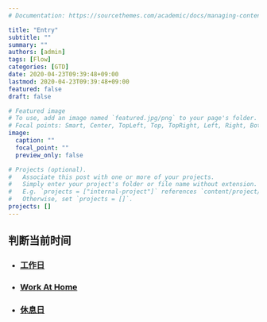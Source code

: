 ```yaml
---
# Documentation: https://sourcethemes.com/academic/docs/managing-content/

title: "Entry"
subtitle: ""
summary: ""
authors: [admin]
tags: [Flow]
categories: [GTD]
date: 2020-04-23T09:39:48+09:00
lastmod: 2020-04-23T09:39:48+09:00
featured: false
draft: false

# Featured image
# To use, add an image named `featured.jpg/png` to your page's folder.
# Focal points: Smart, Center, TopLeft, Top, TopRight, Left, Right, BottomLeft, Bottom, BottomRight.
image:
  caption: ""
  focal_point: ""
  preview_only: false

# Projects (optional).
#   Associate this post with one or more of your projects.
#   Simply enter your project's folder or file name without extension.
#   E.g. `projects = ["internal-project"]` references `content/project/deep-learning/index.md`.
#   Otherwise, set `projects = []`.
projects: []
---
```


## 判断当前时间

- ### [工作日](../weekdays)

- ### [Work At Home](../weekdays-at-home)

- ### [休息日](../weekends)